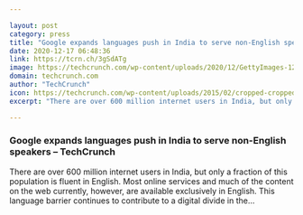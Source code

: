 ```yaml
---

layout: post
category: press
title: "Google expands languages push in India to serve non-English speakers"
date: 2020-12-17 06:48:36
link: https://tcrn.ch/3gSdATg
image: https://techcrunch.com/wp-content/uploads/2020/12/GettyImages-1219601702.jpg?w=599
domain: techcrunch.com
author: "TechCrunch"
icon: https://techcrunch.com/wp-content/uploads/2015/02/cropped-cropped-favicon-gradient.png?w=180
excerpt: "There are over 600 million internet users in India, but only a fraction of this population is fluent in English. Most online services and much of the content on the web currently, however, are available exclusively in English. This language barrier continues to contribute to a digital divide in the…"

---
```


### Google expands languages push in India to serve non-English speakers – TechCrunch

There are over 600 million internet users in India, but only a fraction of this population is fluent in English. Most online services and much of the content on the web currently, however, are available exclusively in English. This language barrier continues to contribute to a digital divide in the…